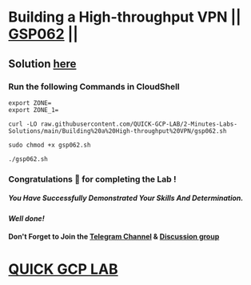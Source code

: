 # Building a High-throughput VPN || [GSP062](https://www.cloudskillsboost.google/focuses/641?parent=catalog) ||

## Solution [here](https://youtu.be/B9aD3ntjxHs)

### Run the following Commands in CloudShell

```
export ZONE=
export ZONE_1=
```
```
curl -LO raw.githubusercontent.com/QUICK-GCP-LAB/2-Minutes-Labs-Solutions/main/Building%20a%20High-throughput%20VPN/gsp062.sh

sudo chmod +x gsp062.sh

./gsp062.sh
```

### Congratulations 🎉 for completing the Lab !

##### *You Have Successfully Demonstrated Your Skills And Determination.*

#### *Well done!*

#### Don't Forget to Join the [Telegram Channel](https://t.me/quickgcplab) & [Discussion group](https://t.me/quickgcplabchats)

# [QUICK GCP LAB](https://www.youtube.com/@quickgcplab)
